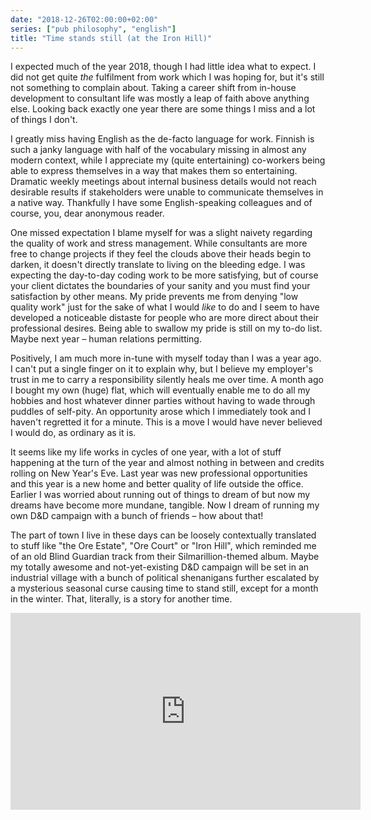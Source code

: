 ```yaml
---
date: "2018-12-26T02:00:00+02:00"
series: ["pub philosophy", "english"]
title: "Time stands still (at the Iron Hill)"
---
```


I expected much of the year 2018, though I had little idea what to expect. I did not get quite _the_ fulfilment from work which I was hoping for, but it's still not something to complain about. Taking a career shift from in-house development to consultant life was mostly a leap of faith above anything else. Looking back exactly one year there are some things I miss and a lot of things I don't.
 
I greatly miss having English as the de-facto language for work. Finnish is such a janky language with half of the vocabulary missing in almost any modern context, while I appreciate my (quite entertaining) co-workers being able to express themselves in a way that makes them so entertaining. Dramatic weekly meetings about internal business details would not reach desirable results if stakeholders were unable to communicate themselves in a native way. Thankfully I have some English-speaking colleagues and of course, you, dear anonymous reader.

One missed expectation I blame myself for was a slight naivety regarding the quality of work and stress management. While consultants are more free to change projects if they feel the clouds above their heads begin to darken, it doesn't directly translate to living on the bleeding edge. I was expecting the day-to-day coding work to be more satisfying, but of course your client dictates the boundaries of your sanity and you must find your satisfaction by other means. My pride prevents me from denying "low quality work" just for the sake of what I would _like_ to do and I seem to have developed a noticeable distaste for people who are more direct about their professional desires. Being able to swallow my pride is still on my to-do list. Maybe next year – human relations permitting.

Positively, I am much more in-tune with myself today than I was a year ago. I can't put a single finger on it to explain why, but I believe my employer's trust in me to carry a responsibility silently heals me over time. A month ago I bought my own (huge) flat, which will eventually enable me to do all my hobbies and host whatever dinner parties without having to wade through puddles of self-pity. An opportunity arose which I immediately took and I haven't regretted it for a minute. This is a move I would have never believed I would do, as ordinary as it is.

It seems like my life works in cycles of one year, with a lot of stuff happening at the turn of the year and almost nothing in between and credits rolling on New Year's Eve. Last year was new professional opportunities and this year is a new home and better quality of life outside the office. Earlier I was worried about running out of things to dream of but now my dreams have become more mundane, tangible. Now I dream of running my own D&D campaign with a bunch of friends – how about that! 

The part of town I live in these days can be loosely contextually translated to stuff like "the Ore Estate", "Ore Court" or "Iron Hill", which reminded me of an old Blind Guardian track from their Silmarillion-themed album. Maybe my totally awesome and not-yet-existing D&D campaign will be set in an industrial village with a bunch of political shenanigans further escalated by a mysterious seasonal curse causing time to stand still, except for a month in the winter. That, literally, is a story for another time.


<iframe width="560" height="315" src="https://www.youtube.com/embed/caeRXCoFBLg" frameborder="0" allow="accelerometer; autoplay; encrypted-media; gyroscope; picture-in-picture" allowfullscreen></iframe>
